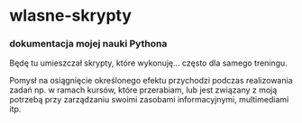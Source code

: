 # wlasne-skrypty 
### dokumentacja mojej nauki Pythona

Będę tu umieszczał skrypty, które wykonuję... często dla samego treningu.

Pomysł na osiągnięcie określonego efektu przychodzi podczas realizowania zadań np. w ramach kursów, które przerabiam, lub jest związany z moją potrzebą przy zarządzaniu swoimi zasobami informacyjnymi, multimediami itp.
